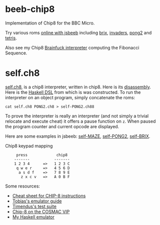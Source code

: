 # beeb-chip8

Implementation of Chip8 for the BBC Micro.

Try various roms [online with jsbeeb](https://nick-chapman.github.io/beeb-chip8)
including
[brix](https://bbc.godbolt.org/?&disc1=https://nick-chapman.github.io/beeb-chip8/brix.ssd&autoboot),
[invaders](https://bbc.godbolt.org/?&disc1=https://nick-chapman.github.io/beeb-chip8/invaders.ssd&autoboot),
[pong2](https://bbc.godbolt.org/?&disc1=https://nick-chapman.github.io/beeb-chip8/pong2.ssd&autoboot) and
[tetris](https://bbc.godbolt.org/?&disc1=https://nick-chapman.github.io/beeb-chip8/tetris.ssd&autoboot).

Also see my Chip8 [Brainfuck interpreter](https://bbc.godbolt.org/?&disc1=https://nick-chapman.github.io/beeb-chip8/bf-fibs.ssd&autoboot) computing the Fibonacci Sequence.

# self.ch8

[self.ch8](https://github.com/Nick-Chapman/chip8/tree/master/roms/self.ch8), is a chip8 interpreter, written in chip8.
Here is its [disassembly](https://github.com/Nick-Chapman/chip8/tree/master/dis/self.dis).
Here is the [Haskell DSL](https://github.com/Nick-Chapman/chip8/tree/master/app/Self.hs) from which is was constructed.
To run the interpreter on an object program, simply concatenate the roms:
```
cat self.ch8 PONG2.ch8 > self-PONG2.ch88
```
To prove the interpreter is really an interpreter (and not simply a trivial relocate and execute cheat)
it offers a pause function on `z`.  When paused the program counter and current opcode are displayed.

Here are some examples in jsbeeb:
[self-MAZE](https://bbc.godbolt.org/?&disc1=https://nick-chapman.github.io/beeb-chip8/self-MAZE.ssd&autoboot),
[self-PONG2](https://bbc.godbolt.org/?&disc1=https://nick-chapman.github.io/beeb-chip8/self-PONG2.ssd&autoboot),
[self-BRIX](https://bbc.godbolt.org/?&disc1=https://nick-chapman.github.io/beeb-chip8/self-BRIX.ssd&autoboot).


Chip8 keypad mapping
```
     press             chip8
    -------           -------
    1 2 3 4      =>   1 2 3 C
     q w e r     =>   4 5 6 D
      a s d f    =>   7 8 9 E
       z x c v   =>   A 0 B F
```

Some resources:
- [Cheat sheet for CHIP-8 instructions](https://johnearnest.github.io/Octo/docs/chip8ref.pdf)
- [Tobias's emulator guide](https://tobiasvl.github.io/blog/write-a-chip-8-emulator)
- [Timendus's test suite](https://github.com/Timendus/chip8-test-suite)
- [Chip-8 on the COSMAC VIP](https://www.laurencescotford.net/2020/07/25/chip-8-on-the-cosmac-vip-index/)
- [My Haskell emulator](https://github.com/Nick-Chapman/chip8)
